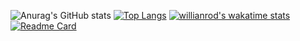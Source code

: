 ![Anurag's GitHub stats](https://github-readme-stats.vercel.app/api?username=Zerg-link&theme=cobalt&show_icons=true)
[![Top Langs](https://github-readme-stats.vercel.app/api/top-langs/?username=Zerg-link&layout=compact)](https://github.com/anuraghazra/github-readme-stats)
[![willianrod's wakatime stats](https://github-readme-stats.vercel.app/api/wakatime?username=Zerg-link)](https://github.com/anuraghazra/github-readme-stats)
[![Readme Card](https://github-readme-stats.vercel.app/api/pin/?username=Zerg-link&repo=github-readme-stats)](https://github.com/anuraghazra/github-readme-stats)
